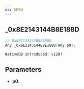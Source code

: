 ```yaml
---
ns: CREW
---
```

## _0x8E2143144B8E188D

```c
// 0x8E2143144B8E188D
Any _0x8E2143144B8E188D(Any p0);
```

```
NativeDB Introduced: v1207
```

## Parameters
* **p0**:
